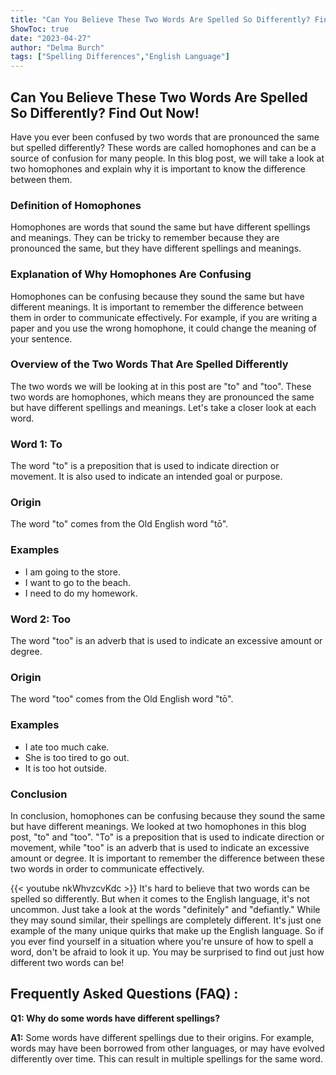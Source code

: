 ```yaml
---
title: "Can You Believe These Two Words Are Spelled So Differently? Find Out Now!"
ShowToc: true 
date: "2023-04-27"
author: "Delma Burch" 
tags: ["Spelling Differences","English Language"]
---
```

## Can You Believe These Two Words Are Spelled So Differently? Find Out Now!

Have you ever been confused by two words that are pronounced the same but spelled differently? These words are called homophones and can be a source of confusion for many people. In this blog post, we will take a look at two homophones and explain why it is important to know the difference between them.

### Definition of Homophones

Homophones are words that sound the same but have different spellings and meanings. They can be tricky to remember because they are pronounced the same, but they have different spellings and meanings.

### Explanation of Why Homophones Are Confusing

Homophones can be confusing because they sound the same but have different meanings. It is important to remember the difference between them in order to communicate effectively. For example, if you are writing a paper and you use the wrong homophone, it could change the meaning of your sentence.

### Overview of the Two Words That Are Spelled Differently

The two words we will be looking at in this post are "to" and "too". These two words are homophones, which means they are pronounced the same but have different spellings and meanings. Let's take a closer look at each word.

### Word 1: To

The word "to" is a preposition that is used to indicate direction or movement. It is also used to indicate an intended goal or purpose.

### Origin

The word "to" comes from the Old English word "tō".

### Examples

- I am going to the store.
- I want to go to the beach.
- I need to do my homework.

### Word 2: Too

The word "too" is an adverb that is used to indicate an excessive amount or degree.

### Origin

The word "too" comes from the Old English word "tō".

### Examples

- I ate too much cake.
- She is too tired to go out.
- It is too hot outside.

### Conclusion

In conclusion, homophones can be confusing because they sound the same but have different meanings. We looked at two homophones in this blog post, "to" and "too". "To" is a preposition that is used to indicate direction or movement, while "too" is an adverb that is used to indicate an excessive amount or degree. It is important to remember the difference between these two words in order to communicate effectively.

{{< youtube nkWhvzcvKdc >}} 
It's hard to believe that two words can be spelled so differently. But when it comes to the English language, it's not uncommon. Just take a look at the words "definitely" and "defiantly." While they may sound similar, their spellings are completely different. It's just one example of the many unique quirks that make up the English language. So if you ever find yourself in a situation where you're unsure of how to spell a word, don't be afraid to look it up. You may be surprised to find out just how different two words can be!

## Frequently Asked Questions (FAQ) :
**Q1: Why do some words have different spellings?**

**A1:** Some words have different spellings due to their origins. For example, words may have been borrowed from other languages, or may have evolved differently over time. This can result in multiple spellings for the same word.





